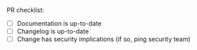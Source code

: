 PR checklist:
- [ ] Documentation is up-to-date
- [ ] Changelog is up-to-date
- [ ] Change has security implications (if so, ping security team)
